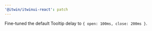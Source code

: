 ```yaml
---
'@itwin/itwinui-react': patch
---
```


Fine-tuned the default Tooltip delay to `{ open: 100ms, close: 200ms }`.
